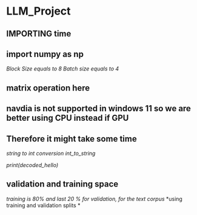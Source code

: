 # LLM_Project
<!-- # Importing torch -->
<!-- checking randint with torch.randint -->

<!-- Tensor with torch.tensor -->
<!-- Getting the matrix of zeros of 2 rows and 3 columns -->

<!--making matrix of zeros with torch.zeros(2,3) -->

<!--making matrix of ones with torch.ones -->

<!--using arange with torch.arange(5) -->

<!-- linspace with torch.linspace -->
<!-- logspace with torch.logspace -->

<!-- eye with torch.eye(5) -->

<!-- a with torch.empty((2, 3), dtype=torch.int64) -->

## IMPORTING time
## import numpy as np

<!-- print("CUDA Available:", torch.cuda.is_available()) -->
<!-- print("Torch Version:", torch.__version__) -->
<!-- print("Device Name:", torch.cuda.get_device_name(0) if torch.cuda.is_available() else "No GPU") -->

*Block Size equals to 8*
*Batch size equals to 4*

<!-- start_time=time.time() -->

## matrix operation here

<!-- zeros=torch.zeros(1,1) -->
<!-- end_time=time.time() -->

## navdia is not supported in windows 11 so we are better using CPU instead if GPU
## Therefore it might take some time

<!-- elapsed_time=end_time-start_time -->
<!-- print(f"{elapsed_time:.8f}") -->

<!-- with open('wizardLLM.txt','r',encoding='utf-8') as f: -->
<!-- for reading the file -->
<!-- text=f.read() -->

<!--  NOW for printing the 1st 200 texts -->
<!-- print(text[:200]) -->

<!-- now making a sorted array set for the characters -->
<!-- chars=sorted(set(text)) -->

<!-- print(chars) -->
<!-- printing the length of chars -->
<!-- print(len(chars)) -->

*string to int conversion*
*int_to_string*
<!-- encoding using lambda function for string -->
<!-- encode=lambda s:[string_to_int[c] for c in s] -->

<!-- Decode using lambda function for string -->
<!-- decode=lambda l: ''.join([int_to_string[i] for i in l])
 -->

<!-- encoded hello with encode function -->
<!-- encoded_hello=encode('hello') -->

<!-- decode hellousing decode function -->
<!-- decoded_hello=decode(encoded_hello) -->

*print(decoded_hello)*

## validation and training space
<!-- EXAMPLE -->
<!-- n=int(0.8*len(data)) -->
<!-- train_data=data[:n] -->
<!-- val_data=data[:n] -->

*training is 80% and last 20 % for validation,  for the text corpus*
*using training and validation splits
*

<!-- taking block size -->



